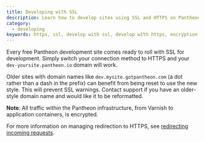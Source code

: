 ```yaml
---
title: Developing with SSL
description: Learn how to develop sites using SSL and HTTPS on Pantheon environments.
category:
  - developing
keywords: https, ssl, develop with ssl, develop with https, encryption, security, enable ssl, enable ssl on dev, add ssl to dev, add https to dev, add https to environment, add ssl to environment
---
```

Every free Pantheon development site comes ready to roll with SSL for development. Simply switch your connection method to HTTPS and your `dev-yoursite.pantheon.io` domain will work.

Older sites with domain names like `dev.mysite.gotpantheon.com` (a dot rather than a dash in the prefix) can benefit from being reset to use the new style. This will prevent SSL warnings. Contact support if you have an older-style domain name and would like it to be reformatted.

**Note**: All traffic within the Pantheon infrastructure, from Varnish to application containers, is encrypted.

For more information on managing redirection to HTTPS, see [redirecting incoming requests](/docs/articles/sites/code/redirect-incoming-requests/).
